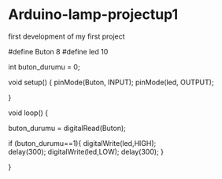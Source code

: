 # Arduino-lamp-projectup1
first development of my first project













#define Buton 8
#define led 10

int buton_durumu = 0;


void setup() {
  pinMode(Buton, INPUT);
  pinMode(led, OUTPUT);

}

void loop() {
 
  buton_durumu = digitalRead(Buton);

 if (buton_durumu==1){
   digitalWrite(led,HIGH);  
   delay(300);
   digitalWrite(led,LOW);
   delay(300);
 }

   
}
